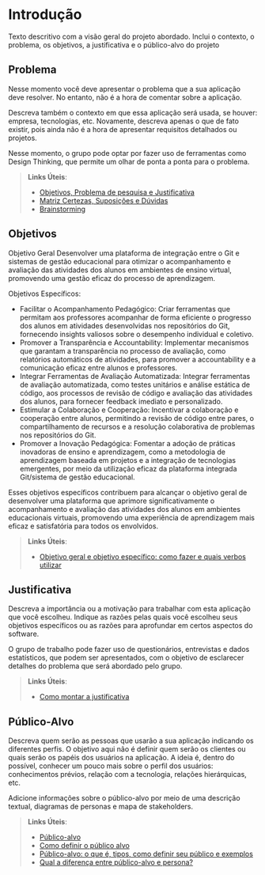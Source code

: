 # Introdução

Texto descritivo com a visão geral do projeto abordado. Inclui o contexto, o problema, os objetivos, a justificativa e o público-alvo do projeto

## Problema
Nesse momento você deve apresentar o problema que a sua aplicação deve  resolver. No entanto, não é a hora de comentar sobre a aplicação.

Descreva também o contexto em que essa aplicação será usada, se  houver: empresa, tecnologias, etc. Novamente, descreva apenas o que de  fato existir, pois ainda não é a hora de apresentar requisitos  detalhados ou projetos.

Nesse momento, o grupo pode optar por fazer uso  de ferramentas como Design Thinking, que permite um olhar de ponta a ponta para o problema.

> **Links Úteis**:
> - [Objetivos, Problema de pesquisa e Justificativa](https://medium.com/@versioparole/objetivos-problema-de-pesquisa-e-justificativa-c98c8233b9c3)
> - [Matriz Certezas, Suposições e Dúvidas](https://medium.com/educa%C3%A7%C3%A3o-fora-da-caixa/matriz-certezas-suposi%C3%A7%C3%B5es-e-d%C3%BAvidas-fa2263633655)
> - [Brainstorming](https://www.euax.com.br/2018/09/brainstorming/)

## Objetivos

Objetivo Geral Desenvolver uma plataforma de integração entre o Git e sistemas de gestão educacional para otimizar o acompanhamento e avaliação das atividades dos alunos em ambientes de ensino virtual, promovendo uma gestão eficaz do processo de aprendizagem.

Objetivos Específicos:

- Facilitar o Acompanhamento Pedagógico: Criar ferramentas que permitam aos professores acompanhar de forma eficiente o progresso dos alunos em atividades desenvolvidas nos repositórios do Git, fornecendo insights valiosos sobre o desempenho individual e coletivo.
- Promover a Transparência e Accountability: Implementar mecanismos que garantam a transparência no processo de avaliação, como relatórios automáticos de atividades, para promover a accountability e a comunicação eficaz entre alunos e professores.
- Integrar Ferramentas de Avaliação Automatizada: Integrar ferramentas de avaliação automatizada, como testes unitários e análise estática de código, aos processos de revisão de código e avaliação das atividades dos alunos, para fornecer feedback imediato e personalizado.
- Estimular a Colaboração e Cooperação: Incentivar a colaboração e cooperação entre alunos, permitindo a revisão de código entre pares, o compartilhamento de recursos e a resolução colaborativa de problemas nos repositórios do Git.
- Promover a Inovação Pedagógica: Fomentar a adoção de práticas inovadoras de ensino e aprendizagem, como a metodologia de aprendizagem baseada em projetos e a integração de tecnologias emergentes, por meio da utilização eficaz da plataforma integrada Git/sistema de gestão educacional.

Esses objetivos específicos contribuem para alcançar o objetivo geral de desenvolver uma plataforma que aprimore significativamente o acompanhamento e avaliação das atividades dos alunos em ambientes educacionais virtuais, promovendo uma experiência de aprendizagem mais eficaz e satisfatória para todos os envolvidos.
 
> **Links Úteis**:
> - [Objetivo geral e objetivo específico: como fazer e quais verbos utilizar](https://blog.mettzer.com/diferenca-entre-objetivo-geral-e-objetivo-especifico/)

## Justificativa

Descreva a importância ou a motivação para trabalhar com esta aplicação que você escolheu. Indique as razões pelas quais você escolheu seus objetivos específicos ou as razões para aprofundar em certos aspectos do software.

O grupo de trabalho pode fazer uso de questionários, entrevistas e dados estatísticos, que podem ser apresentados, com o objetivo de esclarecer detalhes do problema que será abordado pelo grupo.

> **Links Úteis**:
> - [Como montar a justificativa](https://guiadamonografia.com.br/como-montar-justificativa-do-tcc/)

## Público-Alvo

Descreva quem serão as pessoas que usarão a sua aplicação indicando os diferentes perfis. O objetivo aqui não é definir quem serão os clientes ou quais serão os papéis dos usuários na aplicação. A ideia é, dentro do possível, conhecer um pouco mais sobre o perfil dos usuários: conhecimentos prévios, relação com a tecnologia, relações
hierárquicas, etc.

Adicione informações sobre o público-alvo por meio de uma descrição textual, diagramas de personas e mapa de stakeholders.

> **Links Úteis**:
> - [Público-alvo](https://blog.hotmart.com/pt-br/publico-alvo/)
> - [Como definir o público alvo](https://exame.com/pme/5-dicas-essenciais-para-definir-o-publico-alvo-do-seu-negocio/)
> - [Público-alvo: o que é, tipos, como definir seu público e exemplos](https://klickpages.com.br/blog/publico-alvo-o-que-e/)
> - [Qual a diferença entre público-alvo e persona?](https://rockcontent.com/blog/diferenca-publico-alvo-e-persona/)
